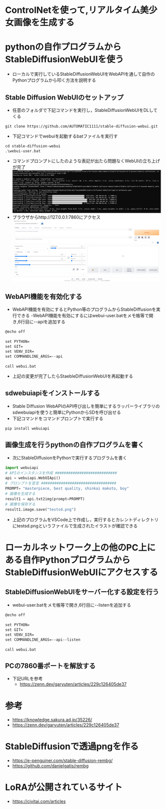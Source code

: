 # ControlNetを使って,リアルタイム美少女画像を生成する

# pythonの自作プログラムからStableDiffusionWebUIを使う
- ローカルで実行しているStableDiffusionWebUIをWebAPIを通して自作のPythonプログラムから叩く方法を説明する

## Stable Diffusion WebUIのセットアップ
- 任意のフォルダで下記コマンドを実行し，StableDiffusionWebUIをDLしてくる
```
git clone https://github.com/AUTOMATIC1111/stable-diffusion-webui.git

```
- 下記コマンドでwebuiを起動するbatファイルを実行す
```
cd stable-diffusion-webui
.\webui-user.bat
```
- コマンドプロンプトにしたのような表記が出たら問題なくWebUIの立ち上げが完了
![](20230702120642.png)
- ブラウザからhttp://127.0.0.1:7860にアクセス
![](20230702120801.png)

## WebAPI機能を有効化する
- WebAPI機能を有効にするとPython等のプログラムからStableDiffusionを実行できる
-WebAPI機能を有効にするにはwebui-user.batをメモ帳等で開き,6行目に--apiを追加する
```
@echo off

set PYTHON=
set GIT=
set VENV_DIR=
set COMMANDLINE_ARGS=--api

call webui.bat
```
- 上記の変更が完了したらStaebleDiffusionWebUIを再起動する
## sdwebuiapiをインストールする
- Stable Diffusion WebAPIのAPI呼び出しを簡単にするラッパーライブラリのsdwebuiapiを使うと簡単にPythonからSDを呼び出せる
- 下記コマンドをコマンドプロンプトで実行する
```
pip install webuiapi
```
## 画像生成を行うpythonの自作プログラムを書く
- 次にStableDiffusionをPythonで実行するプログラムを書く

```python
import webuiapi
# APIのインスタンスを作成 ############################
api = webuiapi.WebUIApi()
# プロンプトを宣言 ##################################
PROMPT= "masterpiece, best quality, shinkai makoto, boy"
# 画像を生成する
result1 = api.txt2img(prompt=PROMPT)
# 画像を保存する
result1.image.save("testsd.png")
```
- 上記のプログラムをVSCode上で作成し，実行するとカレントディレクトリにtestsd.pngというファイルで生成されたイラストが確認できる

# ローカルネットワーク上の他のPC上にある自作PythonプログラムからStableDiffusionWebUIにアクセスする

## StableDiffusionWebUIをサーバー化する設定を行う
- webui-user.batをメモ帳等で開き,6行目に--listenを追加する

```
@echo off

set PYTHON=
set GIT=
set VENV_DIR=
set COMMANDLINE_ARGS=--api--listen

call webui.bat

```
## PCの7860番ポートを解放する
- 下記URLを参考
    - https://zenn.dev/garyuten/articles/229c126405de37
# 参考
- https://knowledge.sakura.ad.jp/35226/
- https://zenn.dev/garyuten/articles/229c126405de37

# StableDiffusionで透過pngを作る
- https://e-penguiner.com/stable-diffusion-rembg/
- https://github.com/danielgatis/rembg

# LoRAが公開されているサイト
- https://civitai.com/articles